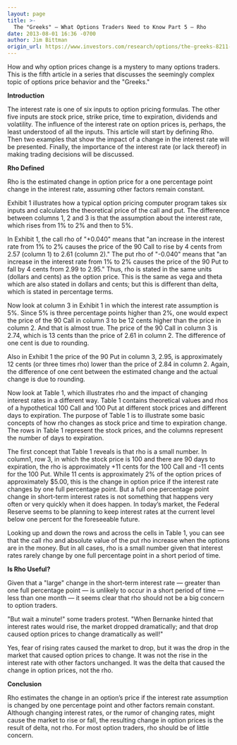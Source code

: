 ```yaml
---
layout: page
title: >-
  The "Greeks" – What Options Traders Need to Know Part 5 – Rho
date: 2013-08-01 16:36 -0700
author: Jim Bittman
origin_url: https://www.investors.com/research/options/the-greeks-8211-what-options-traders-need-to-know-part-5-8211-rho/
---
```






How and why option prices change is a mystery to many options traders. This is the fifth article in a series that discusses the seemingly complex topic of options price behavior and the "Greeks." 

  

**Introduction**

  

The interest rate is one of six inputs to option pricing formulas. The other five inputs are stock price, strike price, time to expiration, dividends and volatility. The influence of the interest rate on option prices is, perhaps, the least understood of all the inputs. This article will start by defining Rho. Then two examples that show the impact of a change in the interest rate will be presented. Finally, the importance of the interest rate (or lack thereof) in making trading decisions will be discussed. 

  

**Rho Defined**

  

Rho is the estimated change in option price for a one percentage point change in the interest rate, assuming other factors remain constant. 

  

Exhibit 1 illustrates how a typical option pricing computer program takes six inputs and calculates the theoretical price of the call and put. The difference between columns 1, 2 and 3 is that the assumption about the interest rate, which rises from 1% to 2% and then to 5%. 

  

In Exhibit 1, the call rho of "+0.040" means that "an increase in the interest rate from 1% to 2% causes the price of the 90 Call to rise by 4 cents from 2.57 (column 1) to 2.61 (column 2)." The put rho of "-0.040" means that "an increase in the interest rate from 1% to 2% causes the price of the 90 Put to fall by 4 cents from 2.99 to 2.95." Thus, rho is stated in the same units (dollars and cents) as the option price. This is the same as vega and theta which are also stated in dollars and cents; but this is different than delta, which is stated in percentage terms. 

  

Now look at column 3 in Exhibit 1 in which the interest rate assumption is 5%. Since 5% is three percentage points higher than 2%, one would expect the price of the 90 Call in column 3 to be 12 cents higher than the price in column 2. And that is almost true. The price of the 90 Call in column 3 is 2.74, which is 13 cents than the price of 2.61 in column 2. The difference of one cent is due to rounding. 

  

Also in Exhibit 1 the price of the 90 Put in column 3, 2.95, is approximately 12 cents (or three times rho) lower than the price of 2.84 in column 2. Again, the difference of one cent between the estimated change and the actual change is due to rounding. 

  

Now look at Table 1, which illustrates rho and the impact of changing interest rates in a different way. Table 1 contains theoretical values and rhos of a hypothetical 100 Call and 100 Put at different stock prices and different days to expiration. The purpose of Table 1 is to illustrate some basic concepts of how rho changes as stock price and time to expiration change. The rows in Table 1 represent the stock prices, and the columns represent the number of days to expiration. 

  

The first concept that Table 1 reveals is that rho is a small number. In column1, row 3, in which the stock price is 100 and there are 90 days to expiration, the rho is approximately +11 cents for the 100 Call and -11 cents for the 100 Put. While 11 cents is approximately 2% of the option prices of approximately $5.00, this is the change in option price if the interest rate changes by one full percentage point. But a full one percentage point change in short-term interest rates is not something that happens very often or very quickly when it does happen. In today’s market, the Federal Reserve seems to be planning to keep interest rates at the current level below one percent for the foreseeable future. 

  

Looking up and down the rows and across the cells in Table 1, you can see that the call rho and absolute value of the put rho increase when the options are in the money. But in all cases, rho is a small number given that interest rates rarely change by one full percentage point in a short period of time. 

  

**Is Rho Useful?**

  

Given that a "large" change in the short-term interest rate — greater than one full percentage point — is unlikely to occur in a short period of time — less than one month — it seems clear that rho should not be a big concern to option traders. 

  

"But wait a minute!" some traders protest. "When Bernanke hinted that interest rates would rise, the market dropped dramatically; and that drop caused option prices to change dramatically as well!" 

  

Yes, fear of rising rates caused the market to drop, but it was the drop in the market that caused option prices to change. It was not the rise in the interest rate with other factors unchanged. It was the delta that caused the change in option prices, not the rho. 

  

**Conclusion**

  

Rho estimates the change in an option’s price if the interest rate assumption is changed by one percentage point and other factors remain constant. Although changing interest rates, or the rumor of changing rates, might cause the market to rise or fall, the resulting change in option prices is the result of delta, not rho. For most option traders, rho should be of little concern. 




